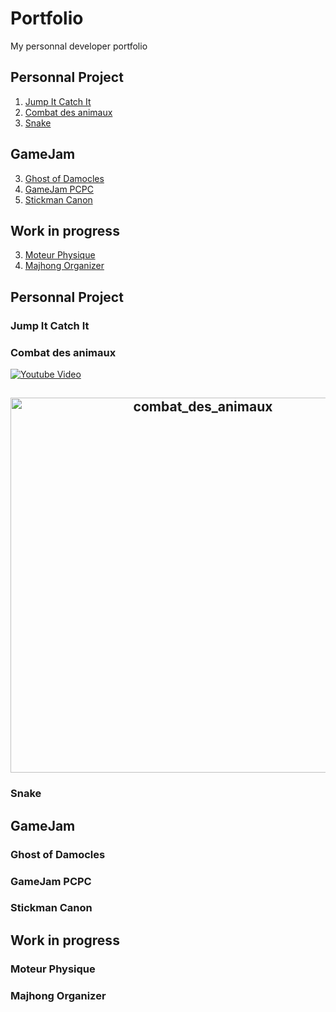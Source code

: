 # Portfolio
My personnal developer portfolio

## Personnal Project
1. [Jump It Catch It](#Jump-It-Catch-It)
2. [Combat des animaux](#Combat-des-animaux)
3. [Snake](#snake)
## GameJam
3. [Ghost of Damocles](#Ghost-of-Damocles)
3. [GameJam PCPC](#GameJam-PCPC)
3. [Stickman Canon](#Stickman-Canon)

## Work in progress
3. [Moteur Physique](#Moteur-Physique)
3. [Majhong Organizer](#Majhong-Organizer)


## Personnal Project
### Jump It Catch It
### Combat des animaux

[![Youtube Video](https://github.com/CavaniNicolas/Portfolio/tree/develop/video/combat_des_animaux.png)](https://www.youtube.com/watch?v=YOUTUBE_VIDEO_ID_HERE)

<h2 align="center">
  <img src="https://github.com/CavaniNicolas/Portfolio/tree/develop/video/combat_des_animaux.mp4" alt="combat_des_animaux" width="600px" />
  <br>
</h2>

### Snake

## GameJam
### Ghost of Damocles
### GameJam PCPC
### Stickman Canon

## Work in progress
### Moteur Physique
### Majhong Organizer
